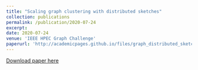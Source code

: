 ```yaml
---
title: "Scaling graph clustering with distributed sketches"
collection: publications
permalink: /publication/2020-07-24
excerpt: 
date: 2020-07-24
venue: 'IEEE HPEC Graph Challenge'
paperurl: 'http://academicpages.github.io/files/graph_distributed_sketches.pdf'
---
```



[Download paper here](http://academicpages.github.io/files/graph_distributed_sketches.pdf)

